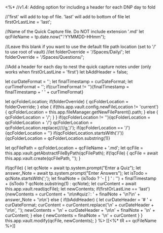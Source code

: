 <%*
//v1.4: Adding option for including a header for each DNP day to fold

//'first' will add to top of file. 'last' will add to bottom of file
let firstOrLastLine = 'last';

//Name of the Quick Capture file. Do NOT include extension '.md'
let qcFileName = tp.date.now("❔YYMMDD-HHmm");


//Leave this blank if you want to use the default file path location (set to '/' to use root of vault)
//let folderOverride = '/Spaces/Daily/';
let folderOverride = '/Spaces/Questions/';

//Add a header for each day to nest the quick capture notes under (only works when firstOrLastLine = 'first')
let bAddHeader = false;

let curDateFormat = '';
let finalTimestamp = curDateFormat;
let curTimeFormat = '';
if(curTimeFormat != ''){finalTimestamp = finalTimestamp + ' ' + curTimeFormat}

let qcFolderLocation;
if(folderOverride) {
    qcFolderLocation = folderOverride;
} else {
    if(this.app.vault.config.newFileLocation != 'current') {
        qcFolderLocation = this.app.fileManager.getNewFileParent().path;
    } else {
        qcFolderLocation = '/';
    }
}
if(qcFolderLocation != ''){qcFolderLocation = qcFolderLocation + '/'}
qcFolderLocation = qcFolderLocation.replace(/\/\//g,'/');
if(qcFolderLocation == '/'){qcFolderLocation = ''}
if(qcFolderLocation.startsWith('/')){qcFolderLocation = qcFolderLocation.substring(1)}

let qcFilePath = qcFolderLocation + qcFileName + '.md';
let qcFile = this.app.vault.getAbstractFileByPath(qcFilePath);
if(!qcFile) {
    qcFile = await this.app.vault.create(qcFilePath, '');
}

if(qcFile) {
    let qcNote = await tp.system.prompt("Enter a Quiz");
	let answer_Note = await tp.system.prompt("Enter Answers");
    let isTodo = qcNote.startsWith(';');
    let finalNote = (isTodo ? '- [ ] ' : '') + finalTimestamp + (isTodo ? qcNote.substring(1) : qcNote);
    let curContent = await this.app.vault.read(qcFile);
    let newContents;
    if(firstOrLastLine == 'last'){newContents = curContent + '\n\n#quiz❔: ' + finalNote + '\n?\n' + answer_Note + '\n\n'}
    else {
        if(bAddHeader) {
            let curDateHeader = '# ' + curDateFormat;
            curContent = curContent.replace('\n' + curDateHeader + '\n\n', '');
            newContents = '\n' + curDateHeader + '\n\n' + finalNote + '\n' + curContent;
        } else {
            newContents = finalNote + '\n' + curContent
        }
    }
    this.app.vault.modify(qcFile, newContents);
}
%>
[[<%* tR += qcFileName %>]]